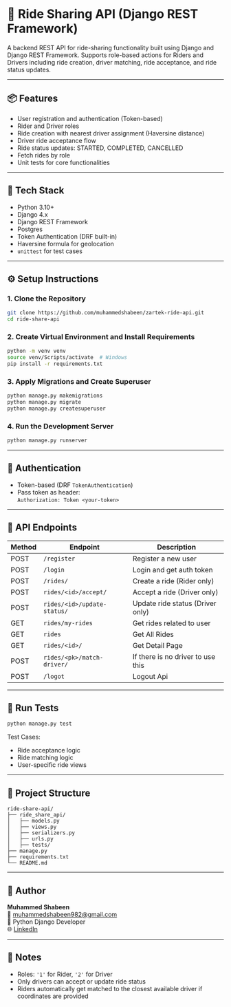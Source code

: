 # 🚖 Ride Sharing API (Django REST Framework)

A backend REST API for ride-sharing functionality built using Django and Django REST Framework. Supports role-based actions for Riders and Drivers including ride creation, driver matching, ride acceptance, and ride status updates.

---

## 📦 Features

- User registration and authentication (Token-based)
- Rider and Driver roles
- Ride creation with nearest driver assignment (Haversine distance)
- Driver ride acceptance flow
- Ride status updates: STARTED, COMPLETED, CANCELLED
- Fetch rides by role
- Unit tests for core functionalities

---

## 🧰 Tech Stack

- Python 3.10+
- Django 4.x
- Django REST Framework
- Postgres
- Token Authentication (DRF built-in)
- Haversine formula for geolocation
- `unittest` for test cases

---

## ⚙️ Setup Instructions

### 1. Clone the Repository

```bash
git clone https://github.com/muhammedshabeen/zartek-ride-api.git
cd ride-share-api
```

### 2. Create Virtual Environment and Install Requirements

```bash
python -m venv venv
source venv/Scripts/activate  # Windows
pip install -r requirements.txt
```

### 3. Apply Migrations and Create Superuser

```bash
python manage.py makemigrations
python manage.py migrate
python manage.py createsuperuser
```

### 4. Run the Development Server

```bash
python manage.py runserver
```

---

## 🔐 Authentication

- Token-based (DRF `TokenAuthentication`)
- Pass token as header:  
  `Authorization: Token <your-token>`

---

## 🔗 API Endpoints

| Method | Endpoint                            | Description                         |
|--------|-------------------------------------|-------------------------------------|
| POST   | `/register`                         | Register a new user                 |
| POST   | `/login`                            | Login and get auth token            |
| POST   | `/rides/`                           | Create a ride (Rider only)          |
| POST   | `rides/<id>/accept/`                | Accept a ride (Driver only)         |
| POST   | `rides/<id>/update-status/`         | Update ride status (Driver only)    |
| GET    | `rides/my-rides`                    | Get rides related to user           |
| GET    | `rides`                             | Get All Rides                       |
| GET    | `rides/<id>/`                       | Get Detail Page                     |
| POST   | `rides/<pk>/match-driver/`          | If there is no driver to use this   |
| POST   | `/logot`                            | Logout Api                          |


---

## 🧪 Run Tests

```bash
python manage.py test
```

Test Cases:
- Ride acceptance logic
- Ride matching logic
- User-specific ride views

---

## 📁 Project Structure

```
ride-share-api/
├── ride_share_api/
│   ├── models.py
│   ├── views.py
│   ├── serializers.py
│   ├── urls.py
│   ├── tests/
├── manage.py
├── requirements.txt
└── README.md
```

---

## 🙋 Author

**Muhammed Shabeen**  
📧 muhammedshabeen982@gmail.com  
📍 Python Django Developer  
🌐 [LinkedIn](https://www.linkedin.com/in/muhammadshabeenj/)

---

## 📝 Notes

- Roles: `'1'` for Rider, `'2'` for Driver
- Only drivers can accept or update ride status
- Riders automatically get matched to the closest available driver if coordinates are provided